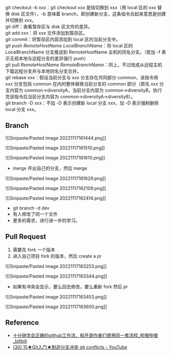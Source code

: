 git checkout -b xxx：git checkout xxx 是指切换到 xxx（用 local 区的 xxx 替换 disk 区文件），-b 意味着 branch，即创建新分支，这条指令合起来意思是创建并切换到 xxx。  
git diff：查看暂存区与 disk 区文件的差异。  
git add xxx：将 xxx 文件添加到暂存区。  
git commit：将暂存区内容添加到 local 区的当前分支中。  
git push *RemoteHostName* *LocalBranchName*：将 local 区的 LocalBranchName 分支推送到 RemoteHostName 主机的同名分支。（若加 -f 表示无视本地与远程分支的差异强行 push）  
git pull *RemoteHostName* *RemoteBranchName*：同上，不过改成从远程主机下载远程分支并与本地同名分支合并。  
git rebase xxx：假设当前分支与 xxx 分支存在共同部分 common，该指令用 xxx 分支包括 common 在内的整体替换当前分支的 common 部分（原先 xxx 分支内容为 common->diversityA，当前分支内容为 common->diversityB，执行完该指令后当前分支内容为 common->diversityA->diversityB）。  
git branch -D xxx：不加 -D 表示创建新 local 分支 xxx，加 -D 表示强制删除 local 分支 xxx。

## Branch

![[Snipaste/Pasted image 20221117161444.png]]

![[Snipaste/Pasted image 20221117161510.png]]

![[Snipaste/Pasted image 20221117161610.png]]

- merge 开出自己的分支，然后 merge

![[Snipaste/Pasted image 20221117161629.png]]

![[Snipaste/Pasted image 20221117162109.png]]

![[Snipaste/Pasted image 20221117162414.png]]

- git branch -d dev
- 有人修改了同一个文件
- 更多的需求，进行进一步的学习。

## Pull Request

1. 需要先 fork 一个版本
2. 进入自己项目 fork 的版本，然后 create a pr

![[Snipaste/Pasted image 20221117163253.png]]

![[Snipaste/Pasted image 20221117163344.png]]

- 如果有冲突会显示，要么回去修改，要么重新 fork 然后 pr

![[Snipaste/Pasted image 20221117163453.png]]

![[Snipaste/Pasted image 20221117163600.png]]

## Reference

- [十分钟学会正确的github工作流，和开源作者们使用同一套流程_哔哩哔哩_bilibili](https://www.bilibili.com/video/BV19e4y1q7JJ/?spm_id_from=333.1007.tianma.1-2-2.click&vd_source=25509bb582bc4a25d86d871d5cdffca3)
- [(30) 15★Git入门★制造分支冲突 git conflicts - YouTube](https://www.youtube.com/watch?v=wlUtKDuHN6I&list=PLliocbKHJNwvDp464ktZCsj8h7rXFBE8r&index=15)
